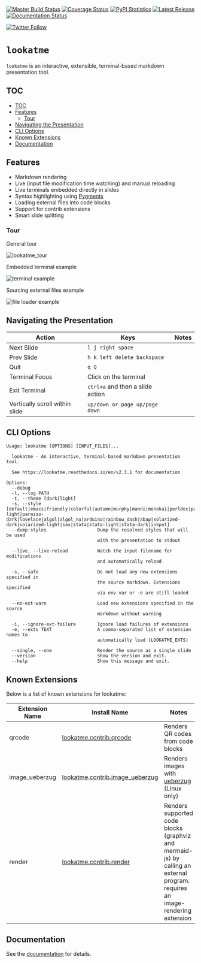 [![Master Build Status](https://travis-ci.org/d0c-s4vage/lookatme.svg?branch=master)](https://travis-ci.org/d0c-s4vage/lookatme)
[![Coverage Status](https://coveralls.io/repos/github/d0c-s4vage/lookatme/badge.svg?branch=master)](https://coveralls.io/github/d0c-s4vage/lookatme?branch=master)
[![PyPI Statistics](https://img.shields.io/pypi/dm/lookatme)](https://pypistats.org/packages/lookatme)
[![Latest Release](https://img.shields.io/pypi/v/lookatme)](https://pypi.python.org/pypi/lookatme/)
[![Documentation Status](https://readthedocs.org/projects/lookatme/badge/?version=latest)](https://lookatme.readthedocs.io/en/latest/)

[![Twitter Follow](https://img.shields.io/twitter/follow/d0c_s4vage?style=plastic)](https://twitter.com/d0c_s4vage)

# `lookatme`

`lookatme` is an interactive, extensible, terminal-based markdown presentation
tool.

## TOC

- [TOC](#toc)
- [Features](#features)
  * [Tour](#tour)
- [Navigating the Presentation](#navigating-the-presentation)
- [CLI Options](#cli-options)
- [Known Extensions](#known-extensions)
- [Documentation](#documentation)

## Features

* Markdown rendering
* Live (input file modification time watching) and manual reloading
* Live terminals embedded directly in slides
* Syntax highlighting using [Pygments](https://pygments.org/)
* Loading external files into code blocks
* Support for contrib extensions
* Smart slide splitting

### Tour

General tour

![lookatme_tour](docs/source/_static/lookatme_tour.gif)

Embedded terminal example

![terminal example](docs/source/_static/ext_terminal_example.gif)

Sourcing external files example

![file loader example](docs/source/_static/ext_file_loader_example.gif)

## Navigating the Presentation

| Action                         | Keys                             | Notes |
|--------------------------------|----------------------------------|-------|
| Next Slide                     | `l j right space`                |       |
| Prev Slide                     | `h k left delete backspace`      |       |
| Quit                           | `q Q`                            |       |
| Terminal Focus                 | Click on the terminal            |       |
| Exit Terminal                  | `ctrl+a` and then a slide action |       |
| Vertically scroll within slide | `up/down or page up/page down`   |       |

## CLI Options

```
Usage: lookatme [OPTIONS] [INPUT_FILES]...

  lookatme - An interactive, terminal-based markdown presentation tool.

  See https://lookatme.readthedocs.io/en/v2.3.1 for documentation

Options:
  --debug
  -l, --log PATH
  -t, --theme [dark|light]
  -s, --style [default|emacs|friendly|colorful|autumn|murphy|manni|monokai|perldoc|pastie|borland|trac|native|fruity|bw|vim|vs|tango|rrt|xcode|igor|paraiso-light|paraiso-dark|lovelace|algol|algol_nu|arduino|rainbow_dash|abap|solarized-dark|solarized-light|sas|stata|stata-light|stata-dark|inkpot]
  --dump-styles                   Dump the resolved styles that will be used
                                  with the presentation to stdout

  --live, --live-reload           Watch the input filename for modifications
                                  and automatically reload

  -s, --safe                      Do not load any new extensions specified in
                                  the source markdown. Extensions specified
                                  via env var or -e are still loaded

  --no-ext-warn                   Load new extensions specified in the source
                                  markdown without warning

  -i, --ignore-ext-failure        Ignore load failures of extensions
  -e, --exts TEXT                 A comma-separated list of extension names to
                                  automatically load (LOOKATME_EXTS)

  --single, --one                 Render the source as a single slide
  --version                       Show the version and exit.
  --help                          Show this message and exit.
```

## Known Extensions

Below is a list of known extensions for lookatme:

| Extension Name | Install Name                                                                                     | Notes                                                                                                                         |
|----------------|--------------------------------------------------------------------------------------------------|-------------------------------------------------------------------------------------------------------------------------------|
| qrcode         | [lookatme.contrib.qrcode](https://github.com/d0c-s4vage/lookatme.contrib.qrcode)                 | Renders QR codes from code blocks                                                                                             |
| image_ueberzug | [lookatme.contrib.image_ueberzug](https://github.com/d0c-s4vage/lookatme.contrib.image_ueberzug) | Renders images with [ueberzug](https://github.com/seebye/ueberzug) (Linux only)                                               |
| render         | [lookatme.contrib.render](https://github.com/d0c-s4vage/lookatme.contrib.render)                 | Renders supported code blocks (graphviz and mermaid-js) by calling an external program. requires an image-rendering extension |

## Documentation

See the [documentation](https://lookatme.readthedocs.io/en/latest/) for details.
